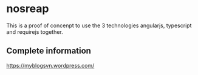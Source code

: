 # nosreap
This is a proof of concenpt to use the 3 technologies angularjs, typescript and requirejs together.

## Complete information
https://myblogsvn.wordpress.com/
